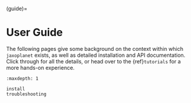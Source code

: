 (guide)=

# User Guide

The following pages give some background on the context within which `jaxoplanet`
exists, as well as detailed installation and API documentation. Click through
for all the details, or head over to the {ref}`tutorials` for a more hands-on
experience.

```{toctree}
:maxdepth: 1

install
troubleshooting
```
